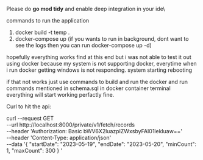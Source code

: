 
Please do **go mod tidy** and enable deep integration in your ide\

commands to run the application
1. docker build -t temp .
2. docker-compose up (if you wants to run in background, dont want to see the logs then you can run docker-compose up -d)

hopefully everything works find at this end but i was not able to test it out using docker because my system is not supporting
docker, everytime when i run docker getting windows is not responding. system starting rebooting

if that not works just use commands to build and run the docker and run commands mentioned in schema.sql in docker container terminal everything will start working perfactly fine.


Curl to hit the api:

curl --request GET \
--url http://localhost:8000/private/v1/fetch/records \
--header 'Authorization: Basic bWV6X2luazpIZWxsbyFAI01lekluaw==' \
--header 'Content-Type: application/json' \
--data '{
"startDate": "2023-05-19",
"endDate": "2023-05-20",
"minCount": 1,
"maxCount": 300
}	'

